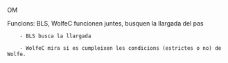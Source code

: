 OM

Funcions:
    BLS, WolfeC funcionen juntes, busquen la llargada del pas
        
        - BLS busca la llargada
        
        - WolfeC mira si es cumpleixen les condicions (estrictes o no) de Wolfe.
